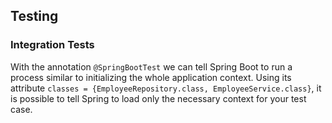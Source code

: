 ## Testing
### Integration Tests
With the annotation `@SpringBootTest` we can tell Spring Boot to run a process similar to initializing the whole application context. Using its attribute `classes = {EmployeeRepository.class, EmployeeService.class}`, it is possible to tell Spring to load only the necessary context for your test case.